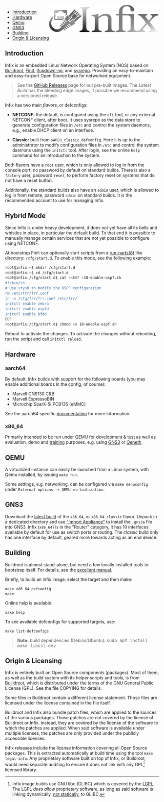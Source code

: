 <img align="right" src="doc/text3134.png" alt="Infix Linux Networking Made Easy">

* [Introduction](#introduction)
* [Hardware](#hardware)
* [Qemu](#qemu)
* [GNS3](#gns3)
* [Building](#building)
* [Origin & Licensing](origin--licensing)


Introduction
------------

Infix is an embedded Linux Network Operating System (NOS) based on
[Buildroot][1], [Finit][2], [ifupdown-ng][3], and [sysrepo][6].
Providing an easy-to-maintain and easy-to-port Open Source base for
networked equipment.

> See the [GitHub Releases](https://github.com/kernelkit/infix/releases)
> page for out pre-built images.  The *Latest Build* has the bleeding edge
> images, if possible we recommend using a versioned release.

Infix has two main *flavors*, or defconfigs:

 - **NETCONF:** the default, is configured using the `cli` tool, or any
   external NETCONF client, after boot.  It uses sysrepo as the data
   store to generate configuration files in `/etc` and control the
   system daemons, e.g., enable DHCP client on an interface.

 - **Classic:** built from `$ARCH_classic_defconfig`.  Here it is up to
   the administrator to modify configuration files in `/etc` and control
   the system daemons using the `initctl` tool.  After login, see the
   online `help` command for an introduction to the system.

Both flavors have a `root` user, which is only allowed to log in from
the console port, no password by default on standard builds.  There is
also a `factory` user, password `reset`, to perform factory reset on
systems that do not have a reset button.

Additionally, the standard builds also have an `admin` user, which is
allowed to log in from remote, password `admin` on standard builds.  It
is the recommended account to use for managing Infix.


Hybrid Mode
-----------

Since Infix is under heavy development, it does not yet have all its
bells and whistles in place, in particular the default build.  To that
end it is possible to manually manage certain services that are not yet
possible to configure using NETCONF.

At bootstrap Finit can optionally start scripts from a [run-parts(8)][]
like directory: `/cfg/start.d`.  To enable this mode, see the following
example:

```sh
root@infix:~$ mkdir /cfg/start.d
root@infix:~$ cd /cfg/start.d
root@infix:/cfg/start.d$ cat <<EOF >10-enable-ospf.sh
#!/bin/sh
# Use vtysh to modify the OSPF configuration
rm /etc/frr/frr.conf
ln -s /cfg/frr/frr.conf /etc/frr/
initctl enable zebra
initctl enable ospfd
initctl enable bfdd
EOF
root@infix:/cfg/start.d$ chmod +x 10-enable-ospf.sh
```

Reboot to activate the changes.  To activate the changes without
rebooting, run the script and call `initctl reload`.


Hardware
--------

### aarch64

By default, Infix builds with support for the following boards (you
may enable additional boards in the config, of course):

- Marvell CN9130 CRB
- Marvell EspressoBIN
- Microchip SparX-5i PCB135 (eMMC)

See the aarch64 specific [documentation](board/aarch64/README.md) for more
information.

### x86_64

Primarily intended to be run under [QEMU][] for development & test as
well as evaluation, demo and [training][] purposes, e.g. using [GNS3][]
or [Qeneth][7].


QEMU
----

A virtualized instance can easily be launched from a Linux system, with
Qemu installed, by issuing `make run`.

Some settings, e.g. networking, can be configured via `make menuconfig`
under `External options -> QEMU virtualization`.


GNS3
----

Download the [latest build][0] of the `x86_64`, or `x86_64_classic`
flavor.  Unpack in a dedicated directory and use ["Import Appliance"][9]
to install the `.gns3a` file into GNS3.  Infix (`x86_64`) is in the
"Router" category, it has 10 interfaces available by default for use as
switch ports or routing.  The *classic* build only has one interface by
default, geared more towards acting as an end device.


Building
--------

Buildroot is almost stand-alone, but need a few locally installed tools
to bootstrap itself.  For details, see the [excellent manual][manual].

Briefly, to build an Infix image; select the target and then make:

    make x86_64_defconfig
    make

Online help is available:

    make help

To see available defconfigs for supported targets, use:

    make list-defconfigs

> **Note:** build dependencies (Debian/Ubuntu): <kbd>sudo apt install make libssl-dev</kbd>


Origin & Licensing
------------------

Infix is entirely built on Open Source components (packages).  Most of
them, as well as the build system with its helper scripts and tools, is
from [Buiildroot][1], which is distributed under the terms of the GNU
General Public License (GPL).  See the file COPYING for details.

Some files in Buildroot contain a different license statement.  Those
files are licensed under the license contained in the file itself.

Buildroot and Infix also bundle patch files, which are applied to the
sources of the various packages.  Those patches are not covered by the
license of Buildroot or Infix.  Instead, they are covered by the license
of the software to which the patches are applied.  When said software is
available under multiple licenses, the patches are only provided under
the publicly accessible licenses.

Infix releases include the license information covering all Open Source
packages.  This is extracted automatically at build time using the tool
`make legal-info`.  Any proprietary software built on top of Infix, or
Buildroot, would need separate auditing to ensure it does not link with
any GPL[^1] licensed library.

[^1]: Infix image builds use GNU libc (GLIBC) which is covered by the
	[LGPL][4].  The LGPL *does allow* proprietary software, as long as
	said software is linking dynamically, [not statically][5], to GLIBC.

[0]: https://github.com/kernelkit/infix/releases/tag/latest
[1]: https://buildroot.org/
[2]: https://github.com/troglobit/finit
[3]: https://github.com/ifupdown-ng/ifupdown-ng
[4]: https://en.wikipedia.org/wiki/GNU_Lesser_General_Public_License
[5]: https://lwn.net/Articles/117972/
[6]: https://www.sysrepo.org/
[7]: https://github.com/wkz/qeneth
[9]: https://docs.gns3.com/docs/using-gns3/beginners/import-gns3-appliance/
[QEMU]: https://www.qemu.org/
[GNS3]: https://gns3.com/
[training]: https://addiva-elektronik.github.io/
[manual]: https://buildroot.org/downloads/manual/manual.html
[run-parts(8)]: https://manpages.ubuntu.com/manpages/trusty/man8/run-parts.8.html
